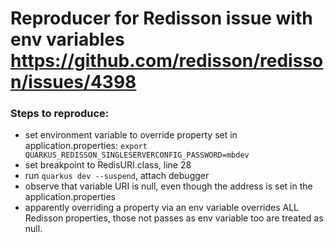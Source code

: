# Reproducer for Redisson issue with env variables https://github.com/redisson/redisson/issues/4398

### Steps to reproduce:

* set environment variable to override property set in application.properties:
  `export QUARKUS_REDISSON_SINGLESERVERCONFIG_PASSWORD=mbdev`
* set breakpoint to RedisURI.class, line 28
* run `quarkus dev --suspend`, attach debugger
* observe that variable URI is null, even though the address is set in the application.properties
* apparently overriding a property via an env variable overrides ALL Redisson properties, those
  not passes as env variable too are treated as null.
